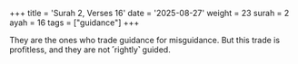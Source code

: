 +++
title = 'Surah 2, Verses 16'
date = '2025-08-27'
weight = 23
surah = 2
ayah = 16
tags = ["guidance"]
+++

They are the ones who trade guidance for misguidance. But this trade is profitless, and they are not ˹rightly˺ guided.